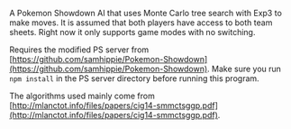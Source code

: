 A Pokemon Showdown AI that uses Monte Carlo tree search with Exp3 to make moves. It is assumed that both players have access to both team sheets. Right now it only supports game modes with no switching.

Requires the modified PS server from [https://github.com/samhippie/Pokemon-Showdown](https://github.com/samhippie/Pokemon-Showdown). Make sure you run `npm install` in the PS server directory before running this program.

The algorithms used mainly come from [http://mlanctot.info/files/papers/cig14-smmctsggp.pdf](http://mlanctot.info/files/papers/cig14-smmctsggp.pdf).
